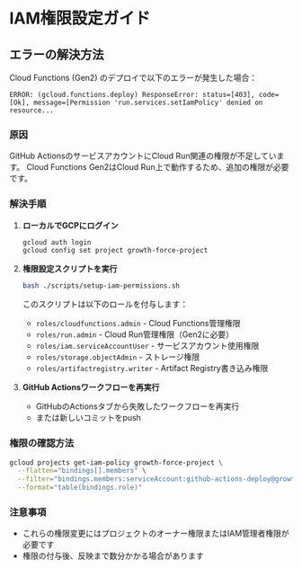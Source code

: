 # IAM権限設定ガイド

## エラーの解決方法

Cloud Functions (Gen2) のデプロイで以下のエラーが発生した場合：

```
ERROR: (gcloud.functions.deploy) ResponseError: status=[403], code=[Ok], message=[Permission 'run.services.setIamPolicy' denied on resource...
```

### 原因
GitHub ActionsのサービスアカウントにCloud Run関連の権限が不足しています。
Cloud Functions Gen2はCloud Run上で動作するため、追加の権限が必要です。

### 解決手順

1. **ローカルでGCPにログイン**
   ```bash
   gcloud auth login
   gcloud config set project growth-force-project
   ```

2. **権限設定スクリプトを実行**
   ```bash
   bash ./scripts/setup-iam-permissions.sh
   ```

   このスクリプトは以下のロールを付与します：
   - `roles/cloudfunctions.admin` - Cloud Functions管理権限
   - `roles/run.admin` - Cloud Run管理権限（Gen2に必要）
   - `roles/iam.serviceAccountUser` - サービスアカウント使用権限
   - `roles/storage.objectAdmin` - ストレージ権限
   - `roles/artifactregistry.writer` - Artifact Registry書き込み権限

3. **GitHub Actionsワークフローを再実行**
   - GitHubのActionsタブから失敗したワークフローを再実行
   - または新しいコミットをpush

### 権限の確認方法

```bash
gcloud projects get-iam-policy growth-force-project \
  --flatten="bindings[].members" \
  --filter="bindings.members:serviceAccount:github-actions-deploy@growth-force-project.iam.gserviceaccount.com" \
  --format="table(bindings.role)"
```

### 注意事項
- これらの権限変更にはプロジェクトのオーナー権限またはIAM管理者権限が必要です
- 権限の付与後、反映まで数分かかる場合があります